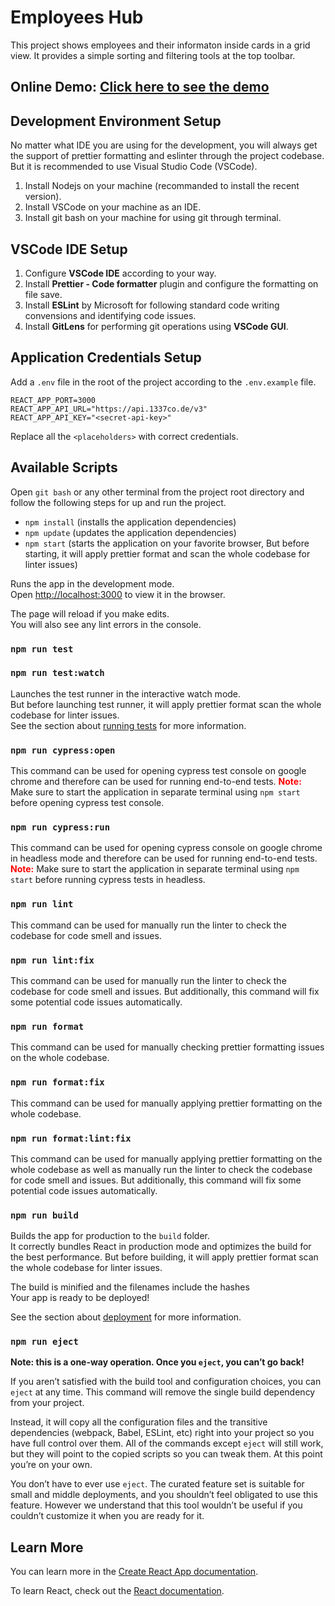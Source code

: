 # Employees Hub

This project shows employees and their informaton inside cards in a grid view. It provides a simple sorting and filtering tools at the top toolbar.

## Online Demo: [Click here to see the demo](https://employees-hub.web.app/)

## Development Environment Setup

No matter what IDE you are using for the development, you will always get the support of prettier formatting and eslinter through the project codebase. But it is recommended to use Visual Studio Code (VSCode).

1. Install Nodejs on your machine (recommanded to install the recent version).
2. Install VSCode on your machine as an IDE.
3. Install git bash on your machine for using git through terminal.

## VSCode IDE Setup

1. Configure **VSCode IDE** according to your way.
2. Install **Prettier - Code formatter** plugin and configure the formatting on file save.
3. Install **ESLint** by Microsoft for following standard code writing convensions and identifying code issues.
4. Install **GitLens** for performing git operations using **VSCode GUI**.

## Application Credentials Setup

Add a `.env` file in the root of the project according to the `.env.example` file.

```
REACT_APP_PORT=3000
REACT_APP_API_URL="https://api.1337co.de/v3"
REACT_APP_API_KEY="<secret-api-key>"
```

Replace all the `<placeholders>` with correct credentials.

## Available Scripts

Open `git bash` or any other terminal from the project root directory and follow the following steps for up and run the project.

- `npm install` (installs the application dependencies)
- `npm update` (updates the application dependencies)
- `npm start` (starts the application on your favorite browser, But before starting, it will apply prettier format and scan the whole codebase for linter issues)

Runs the app in the development mode.\
Open [http://localhost:3000](http://localhost:3000) to view it in the browser.

The page will reload if you make edits.\
You will also see any lint errors in the console.

### `npm run test`

### `npm run test:watch`

Launches the test runner in the interactive watch mode.\
But before launching test runner, it will apply prettier format scan the whole codebase for linter issues.\
See the section about [running tests](https://facebook.github.io/create-react-app/docs/running-tests) for more information.

### `npm run cypress:open`

This command can be used for opening cypress test console on google chrome and therefore can be used for running end-to-end tests. <span style="color: red; font-weight: bold">Note:</span> Make sure to start the application in separate terminal using `npm start` before opening cypress test console.

### `npm run cypress:run`

This command can be used for opening cypress console on google chrome in headless mode and therefore can be used for running end-to-end tests. <span style="color: red; font-weight: bold">Note:</span> Make sure to start the application in separate terminal using `npm start` before running cypress tests in headless.

### `npm run lint`

This command can be used for manually run the linter to check the codebase for code smell and issues.

### `npm run lint:fix`

This command can be used for manually run the linter to check the codebase for code smell and issues. But additionally, this command will fix some potential code issues automatically.

### `npm run format`

This command can be used for manually checking prettier formatting issues on the whole codebase.

### `npm run format:fix`

This command can be used for manually applying prettier formatting on the whole codebase.

### `npm run format:lint:fix`

This command can be used for manually applying prettier formatting on the whole codebase as well as manually run the linter to check the codebase for code smell and issues. But additionally, this command will fix some potential code issues automatically.

### `npm run build`

Builds the app for production to the `build` folder.\
It correctly bundles React in production mode and optimizes the build for the best performance. But before building, it will apply prettier format scan the whole codebase for linter issues.

The build is minified and the filenames include the hashes\
Your app is ready to be deployed!

See the section about [deployment](https://facebook.github.io/create-react-app/docs/deployment) for more information.

### `npm run eject`

**Note: this is a one-way operation. Once you `eject`, you can’t go back!**

If you aren’t satisfied with the build tool and configuration choices, you can `eject` at any time. This command will remove the single build dependency from your project.

Instead, it will copy all the configuration files and the transitive dependencies (webpack, Babel, ESLint, etc) right into your project so you have full control over them. All of the commands except `eject` will still work, but they will point to the copied scripts so you can tweak them. At this point you’re on your own.

You don’t have to ever use `eject`. The curated feature set is suitable for small and middle deployments, and you shouldn’t feel obligated to use this feature. However we understand that this tool wouldn’t be useful if you couldn’t customize it when you are ready for it.

## Learn More

You can learn more in the [Create React App documentation](https://facebook.github.io/create-react-app/docs/getting-started).

To learn React, check out the [React documentation](https://reactjs.org/).
